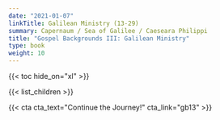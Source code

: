 ```yaml
---
date: "2021-01-07"
linkTitle: Galilean Ministry (13-29)
summary: Capernaum / Sea of Galilee / Caeseara Philippi
title: "Gospel Backgrounds III: Galilean Ministry"
type: book
weight: 10
---
```




{{< toc hide_on="xl" >}}



{{< list_children >}}



{{< cta cta_text="Continue the Journey!" cta_link="gb13" >}}
